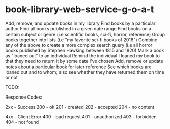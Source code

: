 # book-library-web-service-g-o-a-t
 Add, remove, and update books in my library
Find books by a particular author
Find all books published in a given date range
Find books on a certain subject or genre (i.e scientific books, sci-fi, horror, reference)
Group books together into lists (i.e "my favorite sci-fi books of 2016")
Combine any of the above to create a more complex search query (i.e all horror books published by Stephen Hawking between 1815 and 1820)
Mark a book as "loaned out" to an individual
Remind the individual I loaned my book to that they need to return it by some date I've chosen
Add, remove or update notes about a particular book for later reference
See which books are loaned out and to whom; also see whether they have returned them on time or not
 
 TODO: 
 
 
 
 
 Response Codes: 
 
 2xx - Success
200 - ok
201 - created
202 - accepted
204 - no content



4xx - Client Error
400 - bad request
401 - unauthorized
403 - forbidden
404 - not found

